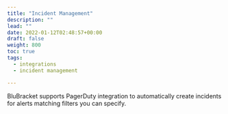 ```yaml
---
title: "Incident Management"
description: ""
lead: ""
date: 2022-01-12T02:48:57+00:00
draft: false
weight: 800
toc: true
tags:
  - integrations
  - incident management

---
```


BluBracket supports PagerDuty integration to automatically create incidents for alerts matching filters you can specify.
